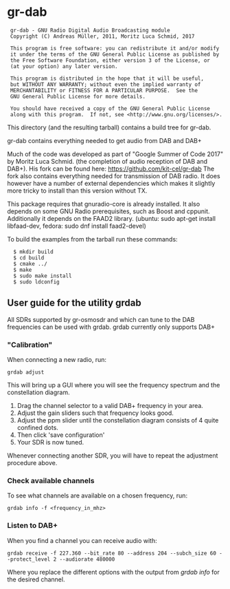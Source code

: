 gr-dab
======

```
 gr-dab - GNU Radio Digital Audio Broadcasting module
 Copyright (C) Andreas Müller, 2011, Moritz Luca Schmid, 2017

 This program is free software: you can redistribute it and/or modify
 it under the terms of the GNU General Public License as published by
 the Free Software Foundation, either version 3 of the License, or
 (at your option) any later version.

 This program is distributed in the hope that it will be useful,
 but WITHOUT ANY WARRANTY; without even the implied warranty of
 MERCHANTABILITY or FITNESS FOR A PARTICULAR PURPOSE.  See the
 GNU General Public License for more details.

 You should have received a copy of the GNU General Public License
 along with this program.  If not, see <http://www.gnu.org/licenses/>.
```


This directory (and the resulting tarball) contains a build tree for
gr-dab.

gr-dab contains everything needed to get audio from DAB and DAB+

Much of the code was developed as part of "Google Summer of Code 2017" by
Moritz Luca Schmid. (the completion of audio reception of DAB and DAB+).
His fork can be found here: https://github.com/kit-cel/gr-dab The fork also
contains everything needed for transmission of DAB radio. It does however have
a number of external dependencies which makes it slightly more tricky to
install than this version without TX.

This package requires that gnuradio-core is already installed.  It
also depends on some GNU Radio prerequisites, such as Boost and
cppunit. Additionally it depends on the FAAD2 library. (ubuntu: sudo apt-get
install libfaad-dev, fedora: sudo dnf install faad2-devel)

To build the examples from the tarball run these commands:

```
  $ mkdir build
  $ cd build
  $ cmake ../
  $ make
  $ sudo make install
  $ sudo ldconfig
```


User guide for the utility **grdab**
------------------------------------

All SDRs supported by gr-osmosdr and which can tune to the DAB frequencies can be used with grdab. grdab currently only supports DAB+


### "Calibration"

When connecting a new radio, run:

```
grdab adjust
```

This will bring up a GUI where you will see the frequency spectrum and the constellation diagram.

1. Drag the channel selector to a valid DAB+ frequency in your area.
2. Adjust the gain sliders such that frequency looks good.
3. Adjust the ppm slider until the constellation diagram consists of 4 quite confined dots.
4. Then click 'save configuration'
5. Your SDR is now tuned.

Whenever connecting another SDR, you will have to repeat the adjustment procedure above.

### Check available channels

To see what channels are available on a chosen frequency, run:

```
grdab info -f <frequency_in_mhz>
```

### Listen to DAB+

When you find a channel you can receive audio with:

```
grdab receive -f 227.360 --bit_rate 80 --address 204 --subch_size 60 --protect_level 2 --audiorate 480000
```

Where you replace the different options with the output from *grdab info* for the desired channel.
